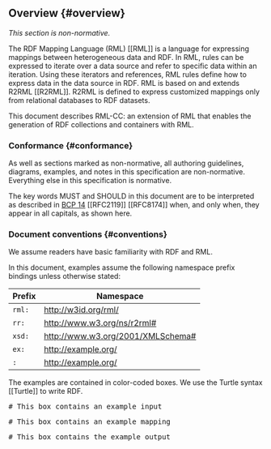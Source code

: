## Overview {#overview}

*This section is non-normative.*

The RDF Mapping Language (RML) [[RML]] is a language for expressing mappings between heterogeneous data and RDF. In RML, rules can be expressed to iterate over a data source and refer to specific data within an iteration. Using these iterators and references, RML rules define how to express data in the data source in RDF. RML is based on and extends R2RML [[R2RML]]. R2RML is defined to express customized mappings only from relational databases to RDF datasets.

This document describes RML-CC:
an extension of RML that enables the generation of RDF collections and containers with RML.


### Conformance {#conformance}
As well as sections marked as non-normative, all authoring guidelines, diagrams, examples, and notes in this specification are non-normative. Everything else in this specification is normative.

The key words MUST and SHOULD in this document are to be interpreted as 
described in [BCP 14](https://www.rfc-editor.org/info/bcp14) [[RFC2119]] [[RFC8174]] when, 
and only when, they appear in all capitals, as shown here.


### Document conventions {#conventions}
We assume readers have basic familiarity with RDF and RML.

In this document, examples assume
the following namespace prefix bindings unless otherwise stated:

| Prefix | Namespace                         |
| ------ | --------------------------------- |
| `rml:` | http://w3id.org/rml/              |
| `rr:`  | http://www.w3.org/ns/r2rml#       |
| `xsd:` | http://www.w3.org/2001/XMLSchema# |
| `ex:`  | http://example.org/               |
| `:`    | http://example.org/               |

The examples are contained in color-coded boxes. We use the Turtle syntax [[Turtle]] to write RDF.

<pre class="ex-input">
# This box contains an example input
</pre>

<pre class="ex-mapping">
# This box contains an example mapping
</pre>

<pre class="ex-output">
# This box contains the example output
</pre>
